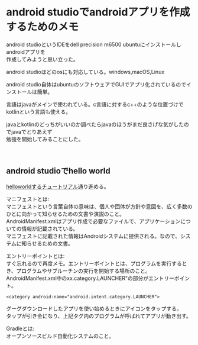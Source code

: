 # android studioでandroidアプリを作成するためのメモ

android studioというIDEをdell precision m6500 ubuntuにインストールしandroidアプリを  
作成してみようと思い立った。

android studioはどのosにも対応している。windows,macOS,Linux

android studio自体はubuntuのソフトウェアでGUIでアプリ化されているのでインストールは簡単。

言語はjavaがメインで使われている。c言語に対するc++のような位置づけでkotlinという言語も使える。

javaとkotlinのどっちがいいのか調べたらjavaのほうがまだ良さげな気がしたのでjavaでとりあえず  
勉強を開始してみることにした。

<br />

## android studioでhello world

[helloworldするチュートリアル](https://developer.android.com/training/basics/firstapp/creating-project?hl=ja)通り進める。

マニフェストとは:  
マニフェストという言葉自体の意味は、個人や団体が方針や意図を、広く多数のひとに向かって知らせるための文書や演説のこと。  
AndroidManifest.xmlはアプリ作成で必要なファイルで、アプリケーションについての情報が記載されている。  
マニフェストに記載された情報はAndroidシステムに提供される。なので、システムに知らせるための文書。

エントリーポイントとは:  
すぐ忘れるので再度メモ。エントリーポイントとは、プログラムを実行するとき、プログラムやサブルーチンの実行を開始する場所のこと。  
AndroidManifest.xml中のxx.category.LAUNCHER"の部分がエントリーポイント。

```
<category android:name="android.intent.category.LAUNCHER">
```

グーグダウンロードしたアプリを使い始めるときにアイコンをタップする。  
タップが引き金になり、上記タグ内のプログラムが呼ばれてアプリが動き出す。  

Gradleとは:  
オープンソースビルド自動化システムのこと。


